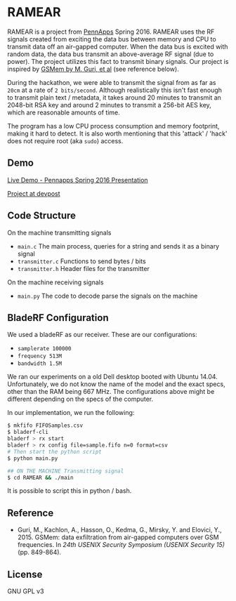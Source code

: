 # RAMEAR

RAMEAR is a project from [PennApps](pennapps.com) Spring 2016. RAMEAR uses the RF signals created
from exciting the data bus between memory and CPU to transmit data off an air-gapped
computer. When the data bus is excited with random data, the data bus transmit an
above-average RF signal (due to power). The project utilizes this fact to transmit
binary signals. Our project is inspired by [GSMem by M. Guri, et al](https://www.usenix.org/system/files/conference/usenixsecurity15/sec15-paper-guri-update.pdf)
(see reference below).

During the hackathon, we were able to transmit the signal from as far as `20cm` at a
rate of `2 bits/second`. Although realistically this isn't fast enough to transmit
plain text / metadata, it takes around 20 minutes to transmit an 2048-bit RSA key
and around 2 minutes to transmit a 256-bit AES key, which are reasonable
amounts of time.

The program has a low CPU process consumption and memory footprint, making it hard
to detect. It is also worth mentioning that this 'attack' / 'hack' does not
require root (aka `sudo`) access.

## Demo

[Live Demo - Pennapps Spring 2016 Presentation](https://www.youtube.com/watch?v=UGVrB8IdINo#t=753)

[Project at devpost](http://devpost.com/software/ramear)


## Code Structure

On the machine transmitting signals

* `main.c`
The main process, queries for a string and sends it as a binary signal
* `transmitter.c`
Functions to send bytes / bits
* `transmitter.h`
Header files for the transmitter

On the machine receiving signals

* `main.py`
The code to decode parse the signals on the machine

## BladeRF Configuration

We used a bladeRF as our receiver. These are our configurations:

* `samplerate 100000`
* `frequency 513M`
* `bandwidth 1.5M`

We ran our experiments on a old Dell desktop booted with Ubuntu 14.04.
Unfortunately, we do not know the name of the model and the exact specs,
other than the RAM being 667 MHz. The configurations above might be
different depending on the specs of the computer.

In our implementation, we run the following:

```bash
$ mkfifo FIFOSamples.csv
$ bladerf-cli
bladerf > rx start
bladerf > rx config file=sample.fifo n=0 format=csv
# Then start the python script
$ python main.py

## ON THE MACHINE Transmitting signal
$ cd RAMEAR && ./main
```



It is possible to script this in python / bash.

## Reference

* Guri, M., Kachlon, A., Hasson, O., Kedma, G., Mirsky, Y. and Elovici, Y., 2015. GSMem: data exfiltration from air-gapped computers over GSM frequencies. In *24th USENIX Security Symposium (USENIX Security 15)* (pp. 849-864).


## License

GNU GPL v3
